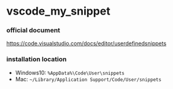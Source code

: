 # vscode_my_snippet

### official document

https://code.visualstudio.com/docs/editor/userdefinedsnippets

### installation location

- Windows10: `%AppData%\Code\User\snippets`
- Mac: `~/Library/Application Support/Code/User/snippets`
